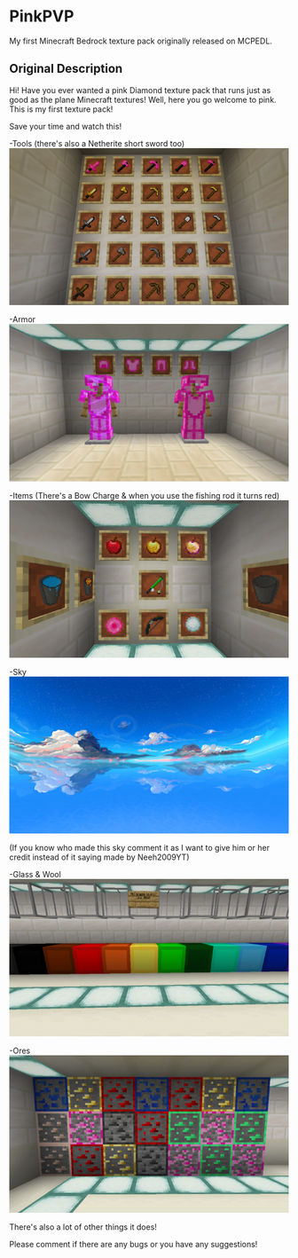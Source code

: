 # PinkPVP
My first Minecraft Bedrock texture pack originally released on MCPEDL.

## Original Description

Hi! Have you ever wanted a pink Diamond texture pack that runs just as good as the plane Minecraft textures! Well, here you go welcome to pink. This is my first texture pack!

Save your time and watch this!





-Tools (there's also a Netherite short sword too)
![alt text](https://github.com/SwightsNotFound/PinkPVP/blob/main/Gallery/Tools.png?raw=true)





-Armor
![alt text](https://github.com/SwightsNotFound/PinkPVP/blob/main/Gallery/Armor.png?raw=true)




-Items (There's a Bow Charge & when you use the fishing rod it turns red)
![alt text](https://github.com/SwightsNotFound/PinkPVP/blob/main/Gallery/Items.png?raw=true)




-Sky 
![alt text](https://github.com/SwightsNotFound/PinkPVP/blob/main/Gallery/Sky.png?raw=true)


(If you know who made this sky comment it as I want to give him or her credit instead of it saying made by Neeh2009YT)

-Glass & Wool
![alt text](https://github.com/SwightsNotFound/PinkPVP/blob/main/Gallery/Glass%20%26%20Wool.png)




-Ores
![alt text](https://github.com/SwightsNotFound/PinkPVP/blob/main/Gallery/Ores.png?raw=true)





There's also a lot of other things it does!

Please comment if there are any bugs or you have any suggestions! 
